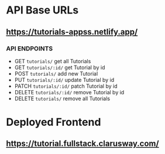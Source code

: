 # API Base URLs

## https://tutorials-appss.netlify.app/


### API ENDPOINTS

- GET `tutorials/` get all Tutorials
- GET `tutorials/:id/` get Tutorial by id
- POST `tutorials/` add new Tutorial
- PUT `tutorials/:id/` update Tutorial by id
- PATCH `tutorials/:id/` patch Tutorial by id
- DELETE `tutorials/:id/` remove Tutorial by id
- DELETE `tutorials/` remove all Tutorials

# Deployed Frontend

## https://tutorial.fullstack.clarusway.com/
